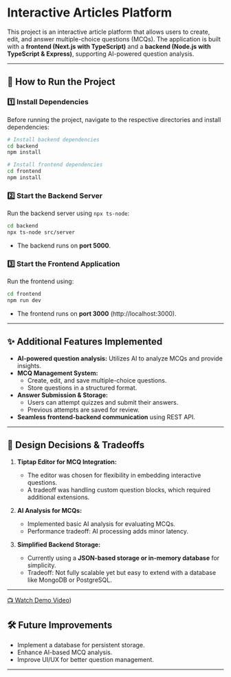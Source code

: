 # **Interactive Articles Platform**

This project is an interactive article platform that allows users to create, edit, and answer multiple-choice questions (MCQs). The application is built with a **frontend (Next.js with TypeScript)** and a **backend (Node.js with TypeScript & Express)**, supporting AI-powered question analysis.

---

## **🚀 How to Run the Project**

### **1️⃣ Install Dependencies**
Before running the project, navigate to the respective directories and install dependencies:

```sh
# Install backend dependencies
cd backend
npm install

# Install frontend dependencies
cd frontend
npm install
```

### **2️⃣ Start the Backend Server**
Run the backend server using `npx ts-node`:

```sh
cd backend
npx ts-node src/server
```
- The backend runs on **port 5000**.

### **3️⃣ Start the Frontend Application**
Run the frontend using:

```sh
cd frontend
npm run dev
```
- The frontend runs on **port 3000** (http://localhost:3000).

---

## **✨ Additional Features Implemented**
- **AI-powered question analysis:** Utilizes AI to analyze MCQs and provide insights.
- **MCQ Management System:**
  - Create, edit, and save multiple-choice questions.
  - Store questions in a structured format.
- **Answer Submission & Storage:**
  - Users can attempt quizzes and submit their answers.
  - Previous attempts are saved for review.
- **Seamless frontend-backend communication** using REST API.

---

## **📌 Design Decisions & Tradeoffs**
1. **Tiptap Editor for MCQ Integration:**  
   - The editor was chosen for flexibility in embedding interactive questions.
   - A tradeoff was handling custom question blocks, which required additional extensions.

2. **AI Analysis for MCQs:**  
   - Implemented basic AI analysis for evaluating MCQs.
   - Performance tradeoff: AI processing adds minor latency.

3. **Simplified Backend Storage:**  
   - Currently using a **JSON-based storage or in-memory database** for simplicity.
   - Tradeoff: Not fully scalable yet but easy to extend with a database like MongoDB or PostgreSQL.

---

[📺 Watch Demo Video](https://private-user-images.githubusercontent.com/118787783/413616931-98358b9c-0861-4103-b5d7-7a1659f41e57.mp4?jwt=eyJhbGciOiJIUzI1NiIsInR5cCI6IkpXVCJ9.eyJpc3MiOiJnaXRodWIuY29tIiwiYXVkIjoicmF3LmdpdGh1YnVzZXJjb250ZW50LmNvbSIsImtleSI6ImtleTUiLCJleHAiOjE3Mzk3MTE4NTMsIm5iZiI6MTczOTcxMTU1MywicGF0aCI6Ii8xMTg3ODc3ODMvNDEzNjE2OTMxLTk4MzU4YjljLTA4NjEtNDEwMy1iNWQ3LTdhMTY1OWY0MWU1Ny5tcDQ_WC1BbXotQWxnb3JpdGhtPUFXUzQtSE1BQy1TSEEyNTYmWC1BbXotQ3JlZGVudGlhbD1BS0lBVkNPRFlMU0E1M1BRSzRaQSUyRjIwMjUwMjE2JTJGdXMtZWFzdC0xJTJGczMlMkZhd3M0X3JlcXVlc3QmWC1BbXotRGF0ZT0yMDI1MDIxNlQxMzEyMzNaJlgtQW16LUV4cGlyZXM9MzAwJlgtQW16LVNpZ25hdHVyZT04MWJkYzgyYTIzYWU2NzkyMjJhNTRiNDQ0MzI3ZDRmYjFjNzJhMWMxZTgzODQ2MzNkZTYwMGY5MjA0ODRmZGNjJlgtQW16LVNpZ25lZEhlYWRlcnM9aG9zdCJ9.FmrCob_DpgNK_LTgyDHyBwgOBwx1ARm0_J3KSTZXi2w))


## **🛠️ Future Improvements**
- Implement a database for persistent storage.
- Enhance AI-based MCQ analysis.
- Improve UI/UX for better question management.

---




